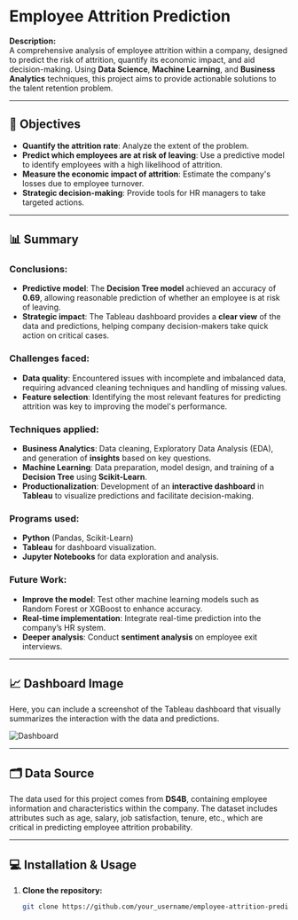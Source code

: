# Employee Attrition Prediction
**Description:**  
A comprehensive analysis of employee attrition within a company, designed to predict the risk of attrition, quantify its economic impact, and aid decision-making. Using **Data Science**, **Machine Learning**, and **Business Analytics** techniques, this project aims to provide actionable solutions to the talent retention problem.

---

## 🎯 Objectives
- **Quantify the attrition rate**: Analyze the extent of the problem.
- **Predict which employees are at risk of leaving**: Use a predictive model to identify employees with a high likelihood of attrition.
- **Measure the economic impact of attrition**: Estimate the company's losses due to employee turnover.
- **Strategic decision-making**: Provide tools for HR managers to take targeted actions.

---

## 📊 Summary

### Conclusions:
- **Predictive model**: The **Decision Tree model** achieved an accuracy of **0.69**, allowing reasonable prediction of whether an employee is at risk of leaving.
- **Strategic impact**: The Tableau dashboard provides a **clear view** of the data and predictions, helping company decision-makers take quick action on critical cases.

### Challenges faced:
- **Data quality**: Encountered issues with incomplete and imbalanced data, requiring advanced cleaning techniques and handling of missing values.
- **Feature selection**: Identifying the most relevant features for predicting attrition was key to improving the model's performance.

### Techniques applied:
- **Business Analytics**: Data cleaning, Exploratory Data Analysis (EDA), and generation of **insights** based on key questions.
- **Machine Learning**: Data preparation, model design, and training of a **Decision Tree** using **Scikit-Learn**.
- **Productionalization**: Development of an **interactive dashboard** in **Tableau** to visualize predictions and facilitate decision-making.

### Programs used:
- **Python** (Pandas, Scikit-Learn)
- **Tableau** for dashboard visualization.
- **Jupyter Notebooks** for data exploration and analysis.

### Future Work:
- **Improve the model**: Test other machine learning models such as Random Forest or XGBoost to enhance accuracy.
- **Real-time implementation**: Integrate real-time prediction into the company’s HR system.
- **Deeper analysis**: Conduct **sentiment analysis** on employee exit interviews.

---

## 📈 Dashboard Image

Here, you can include a screenshot of the Tableau dashboard that visually summarizes the interaction with the data and predictions.

![Dashboard](path/to/your_dashboard_image.png)

---

## 🗂️ Data Source

The data used for this project comes from **DS4B**, containing employee information and characteristics within the company. The dataset includes attributes such as age, salary, job satisfaction, tenure, etc., which are critical in predicting employee attrition probability.

---

## 💻 Installation & Usage

1. **Clone the repository:**
   ```bash
   git clone https://github.com/your_username/employee-attrition-prediction.git
